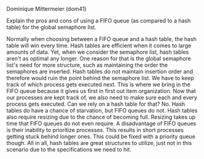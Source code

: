  Dominique Mittermeier (dom41)

Explain the pros and cons of using a FIFO queue (as compared to a hash table) for the global semaphore list.

Normally when choosing between a FIFO queue and a hash table, the hash table will win every time. Hash tables are efficient when it comes to large amounts of data. Yet, when we consider the semaphore list, hash tables aren't as optimal any longer. One reason for that is the global semaphore list's need for more structure, such as maintaining the order the semaphores are inserted. Hash tables do not maintain insertion order and therefore would ruin the point behind the semaphore list. We have to keep track of which process gets executed next. This is where we bring in the FIFO queue because it gives us first in first out item organization. Now that our processes are kept track of, we also need to make sure each and every process gets executed. Can we rely on a hash table for that? No. Hash tables do have a chance of starvation, but FIFO queues do not. Hash tables also require resizing due to the chance of becoming full. Resizing takes up time that FIFO queues do not even require. A disadvantage of FIFO queues is their inability to prioritize processes. This results in short processes getting stuck behind longer ones. This could be fixed with a priority queue though. All in all, hash tables are great structures to utilize, just not in this scenario due to the specifications we need to hit. 
